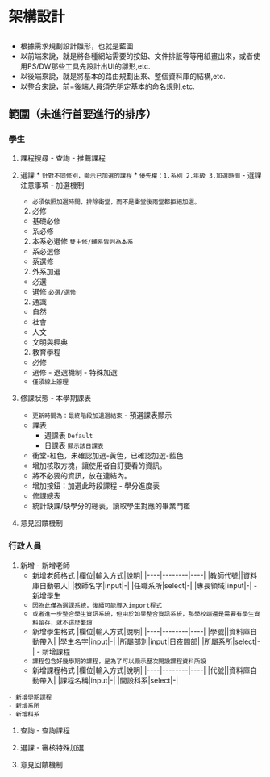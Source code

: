 # 架構設計

##
+ 根據需求規劃設計雛形，也就是藍圖
+ 以前端來說，就是將各種網站需要的按鈕、文件排版等等用紙畫出來，或者使用PS/DW那些工具先設計出UI的雛形,etc.
+ 以後端來說，就是將基本的路由規劃出來、整個資料庫的結構,etc.
+ 以整合來說，前=後端人員須先明定基本的命名規則,etc.

## 範圍（未進行首要進行的排序）

###  學生
  1. 課程搜尋
    - 查詢
    - 推薦課程

  1. 選課
    * `針對不同修別，顯示已加選的課程`
    * `優先權：1.系別 2.年級 3.加選時間`
    - 選課注意事項
    - 加選機制
      * `必須依照加選時間，排除衝堂，而不是衝堂後兩堂都拒絕加選。`
      2. 必修
        * 基礎必修
        * 系必修
      2. 本系必選修
        `雙主修/輔系皆列為本系`
        * 系必選修
        * 系選修
      2. 外系加選
        * 必選
        * 選修
          `必選/選修`
      2. 通識
        * 自然
        * 社會
        * 人文
        * 文明與經典
      2. 教育學程
        * 必修
        * 選修
    - 退選機制
    - 特殊加選
      * `僅須線上辦理`

  1. 修課狀態
    - 本學期課表
      * `更新時間為：最終階段加退選結束`
    - 預選課表顯示
      * 課表
        + 週課表 `Default`
        + 日課表 `顯示該日課表`
      * 衝堂-紅色，未確認加選-黃色，已確認加選-藍色
      * 增加核取方塊，讓使用者自訂要看的資訊。
      * 將不必要的資訊，放在連結內。
      * 增加按鈕：加選此時段課程
    - 學分進度表
      * 修課總表
      * 統計缺課/缺學分的總表，讀取學生對應的畢業門檻

  1. 意見回饋機制

### 行政人員
  1. 新增
    - 新增老師
      * 新增老師格式
      |欄位|輸入方式|說明|
      |----|--------|----|
      |教師代號||資料庫自動帶入|
      |教師名字|input|-|
      |任職系所|select|-|
      |專長領域|input|-|
    - 新增學生
      * `因為此僅為選課系統，後續可能導入import程式`
      * `或者進一步整合學生資訊系統，但由於如果整合資訊系統，那學校端還是需要有學生資料留存，就不這麼繁瑣`
      * 新增學生格式
      |欄位|輸入方式|說明|
      |----|--------|----|
      |學號||資料庫自動帶入|
      |學生名字|input|-|
      |所屬部別|input|日夜間部|
      |所屬系所|select|-|
    - 新增課程
      * `課程包含好幾學期的課程，是為了可以顯示歷次開設課程資料所設`
      * 新增課程格式
      |欄位|輸入方式|說明|
      |----|--------|----|
      |代號||資料庫自動帶入|
      |課程名稱|input|-|
      |開設科系|select|-|
      
    - 新增學期課程
    - 新增系所
    - 新增科系

  1. 查詢
    - 查詢課程

  1. 選課
    - 審核特殊加選

  1. 意見回饋機制
